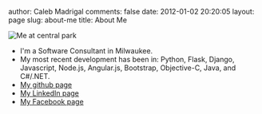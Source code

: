 author: Caleb Madrigal
comments: false
date: 2012-01-02 20:20:05
layout: page
slug: about-me
title: About Me

![Me at central park](/static/images/caleb_madrigal_in_woods_600px.jpg)

  * I'm a Software Consultant in Milwaukee.
  * My most recent development has been in: Python, Flask, Django, Javascript, Node.js, Angular.js, Bootstrap, Objective-C, Java, and C#/.NET.
  * [My github page](https://github.com/calebmadrigal)
  * [My LinkedIn page](http://www.linkedin.com/pub/caleb-madrigal/40/489/2b8)
  * [My Facebook page](https://www.facebook.com/caleb.madrigal)

